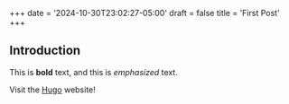 +++
date = '2024-10-30T23:02:27-05:00'
draft = false
title = 'First Post'
+++
## Introduction

This is **bold** text, and this is *emphasized* text.

Visit the [Hugo](https://gohugo.io) website!

